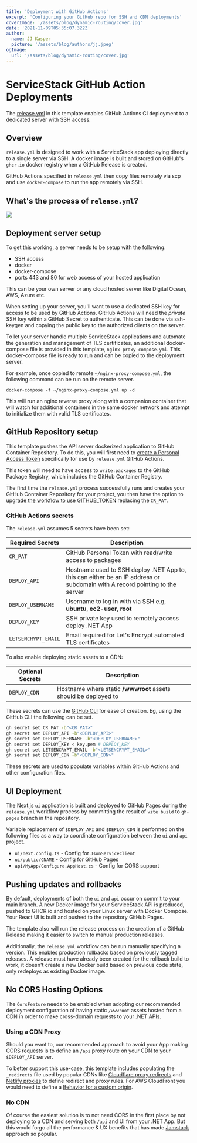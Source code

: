 ```yaml
---
title: 'Deployment with GitHub Actions'
excerpt: 'Configuring your GitHub repo for SSH and CDN deployments'
coverImage: '/assets/blog/dynamic-routing/cover.jpg'
date: '2021-11-09T05:35:07.322Z'
author:
  name: JJ Kasper
  picture: '/assets/blog/authors/jj.jpeg'
ogImage:
  url: '/assets/blog/dynamic-routing/cover.jpg'
---
```


# ServiceStack GitHub Action Deployments

The [release.yml](https://github.com/NetCoreTemplates/nextjs/blob/main/.github/workflows/release.yml)
in this template enables GitHub Actions CI deployment to a dedicated server with SSH access.

## Overview
`release.yml` is designed to work with a ServiceStack app deploying directly to a single server via SSH. A docker image is built and stored on GitHub's `ghcr.io` docker registry when a GitHub Release is created.

GitHub Actions specified in `release.yml` then copy files remotely via scp and use `docker-compose` to run the app remotely via SSH.

## What's the process of `release.yml`?

![](https://raw.githubusercontent.com/ServiceStack/docs/master/docs/images/mix/release-ghr-vanilla-diagram.png)

## Deployment server setup
To get this working, a server needs to be setup with the following:

- SSH access
- docker
- docker-compose
- ports 443 and 80 for web access of your hosted application

This can be your own server or any cloud hosted server like Digital Ocean, AWS, Azure etc.

When setting up your server, you'll want to use a dedicated SSH key for access to be used by GitHub Actions. GitHub Actions will need the *private* SSH key within a GitHub Secret to authenticate. This can be done via ssh-keygen and copying the public key to the authorized clients on the server.

To let your server handle multiple ServiceStack applications and automate the generation and management of TLS certificates, an additional docker-compose file is provided in this template, `nginx-proxy-compose.yml`. This docker-compose file is ready to run and can be copied to the deployment server.

For example, once copied to remote `~/nginx-proxy-compose.yml`, the following command can be run on the remote server.

```
docker-compose -f ~/nginx-proxy-compose.yml up -d
```

This will run an nginx reverse proxy along with a companion container that will watch for additional containers in the same docker network and attempt to initialize them with valid TLS certificates.

## GitHub Repository setup
This template pushes the API server dockerized application to GitHub Container Repository. To do this, you will first need to [create a Personal Access Token](https://docs.github.com/en/authentication/keeping-your-account-and-data-secure/creating-a-personal-access-token) specifically for use by `release.yml` GitHub Actions.

This token will need to have access to `write:packages` to the GitHub Package Registry, which includes the GitHub Container Registry.

The first time the `release.yml` process successfully runs and creates your GitHub Container Repository for your project, you then have the option to [upgrade the workflow to use GITHUB_TOKEN](https://docs.github.com/en/packages/managing-github-packages-using-github-actions-workflows/publishing-and-installing-a-package-with-github-actions#upgrading-a-workflow-that-accesses-ghcrio) replacing the `CR_PAT`.

### GitHub Actions secrets

The `release.yml` assumes 5 secrets have been set:

| Required Secrets | Description |
| -- | -- |
| `CR_PAT` | GitHub Personal Token with read/write access to packages |
| `DEPLOY_API` | Hostname used to SSH deploy .NET App to, this can either be an IP address or subdomain with A record pointing to the server |
| `DEPLOY_USERNAME` | Username to log in with via SSH e.g, **ubuntu**, **ec2-user**, **root** |
| `DEPLOY_KEY` | SSH private key used to remotely access deploy .NET App |
| `LETSENCRYPT_EMAIL` | Email required for Let's Encrypt automated TLS certificates |

To also enable deploying static assets to a CDN:

| Optional Secrets | Description |
| -- | -- |
| `DEPLOY_CDN` | Hostname where static **/wwwroot** assets should be deployed to |

These secrets can use the [GitHub CLI](https://cli.github.com/manual/gh_secret_set) for ease of creation. Eg, using the GitHub CLI the following can be set.

```bash
gh secret set CR_PAT -b"<CR_PAT>"
gh secret set DEPLOY_API -b"<DEPLOY_API>"
gh secret set DEPLOY_USERNAME -b"<DEPLOY_USERNAME>"
gh secret set DEPLOY_KEY < key.pem # DEPLOY_KEY
gh secret set LETSENCRYPT_EMAIL -b"<LETSENCRYPT_EMAIL>"
gh secret set DEPLOY_CDN -b"<DEPLOY_CDN>"
```

These secrets are used to populate variables within GitHub Actions and other configuration files.

## UI Deployment
The Next.js `ui` application is built and deployed to GitHub Pages during the `release.yml` workflow process by committing the result of `vite build` to `gh-pages` branch in the repository.

Variable replacement of `$DEPLOY_API` and `$DEPLOY_CDN` is performed on the following files as a way to coordinate configuration between the `ui` and `api` project.

- `ui/next.config.ts` - Config for `JsonServiceClient`
- `ui/public/CNAME` - Config for GitHub Pages
- `api/MyApp/Configure.AppHost.cs` - Config for CORS support

## Pushing updates and rollbacks

By default, deployments of both the `ui` and `api` occur on commit to your main branch. A new Docker image for your ServiceStack API is produced, pushed to GHCR.io and hosted on your Linux server with Docker Compose.
Your React UI is built and pushed to the repository GitHub Pages.

The template also will run the release process on the creation of a GitHub Release making it easier to switch to manual production releases.

Additionally, the `release.yml` workflow can be run manually specifying a version. This enables production rollbacks based on previously tagged releases.
A release must have already been created for the rollback build to work, it doesn't create a new Docker build based on previous code state, only redeploys as existing Docker image.

## No CORS Hosting Options

The `CorsFeature` needs to be enabled when adopting our recommended deployment configuration of having static
`/wwwroot` assets hosted from a CDN in order to make cross-domain requests to your .NET APIs.

### Using a CDN Proxy
Should you want to, our recommended approach to avoid your App making CORS requests is to define an `/api` proxy route
on your CDN to your `$DEPLOY_API` server.

To better support this use-case, this template includes populating the `_redirects` file used by popular CDNs like
[Cloudflare proxy redirects](https://developers.cloudflare.com/pages/platform/redirects) and
[Netlify proxies](https://docs.netlify.com/routing/redirects/rewrites-proxies/#proxy-to-another-service) to define
redirect and proxy rules. For AWS CloudFront you would need to define a
[Behavior for a custom origin](https://docs.aws.amazon.com/AmazonCloudFront/latest/DeveloperGuide/RequestAndResponseBehaviorCustomOrigin.html).

### No CDN

Of course the easiest solution is to not need CORS in the first place by not deploying to a CDN and serving both `/api`
and UI from your .NET App. But this would forgo all the performance & UX benefits that has made
[Jamstack](https://jamstack.org) approach so popular.